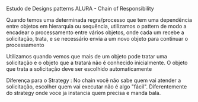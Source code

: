 Estudo de Designs patterns ALURA - Chain of Responsibility

Quando temos uma determinada regra/processo que tem uma dependência entre objetos em hierarquia ou sequência, utilizamos o pattern de modo a encadear o processamento entre vários objetos, onde cada um recebe a solicitação, trata, e se necessário envia a um novo objeto para continuar o processamento

Utilizamos quando vemos que mais de um objeto pode tratar uma solicitação e o objeto que a tratará não é conhecido inicialmente. O objeto que trata a solicitação deve ser escolhido automaticamente

Diferença para o Strategy : No chain você não sabe quem vai atender a solicitação, escolher quem vai executar não é algo "fácil". Diferentemente do strategy onde voce ja instancia quem precisa e manda bala.



